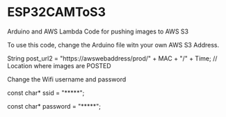 # ESP32CAMToS3
Arduino and AWS Lambda Code for pushing images to AWS S3

To use this code, change the Arduino file witn your own AWS S3 Address.

String post_url2 = "https://awswebaddress/prod/" + MAC + "/" + Time; // Location where images are POSTED


Change the Wifi username and password

const char* ssid = "*****";

const char* password = "*****";
